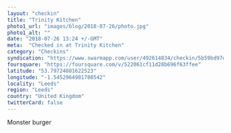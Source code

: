 ```yaml
---
layout: "checkin"
title: "Trinity Kitchen"
photo1_url: "images/blog/2018-07-26/photo.jpg"
photo1_alt: ""
date: "2018-07-26 13:24 +/-GMT"
meta:  "Checked in at Trinity Kitchen"
category: "Checkins"
syndication: "https://www.swarmapp.com/user/492614834/checkin/5b59bd97e47b46002c490b2c"
foursquare: "https://foursquare.com/v/522061cf11d28b696f63ffee"
latitude: "53.79724081622523"
longitude: "-1.5452964981788542"
locality: "Leeds"
region: "Leeds"
country: "United Kingdom"
twitterCard: false
---
```

Monster burger
